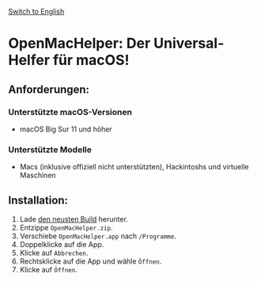 [Switch to English](README.md)

# OpenMacHelper: Der Universal-Helfer für macOS!

## Anforderungen:

### Unterstützte macOS-Versionen
* macOS Big Sur 11 und höher

### Unterstützte Modelle
* Macs (inklusive offiziell nicht unterstützten), Hackintoshs und virtuelle Maschinen

## Installation:

1. Lade [den neusten Build](https://nightly.link/F1248/OpenMacHelper/workflows/Build-OpenMacHelper/main/OpenMacHelper.zip) herunter.
2. Entzippe `OpenMacHelper.zip`.
3. Verschiebe `OpenMacHelper.app` nach `/Programme`.
4. Doppelklicke auf die App.
5. Klicke auf `Abbrechen`.
6. Rechtsklicke auf die App und wähle `Öffnen`.
7. Klicke auf `Öffnen`.
